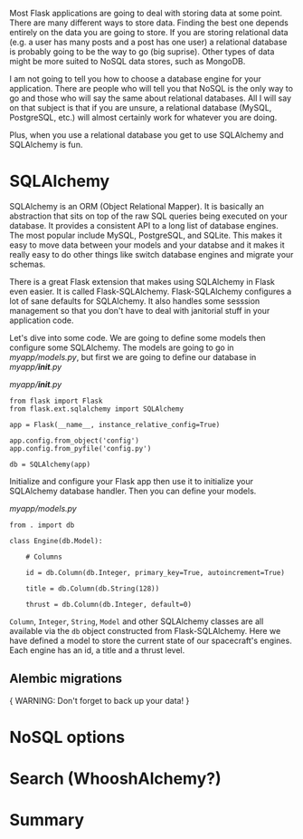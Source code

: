 Most Flask applications are going to deal with storing data at some point. There are many different ways to store data. Finding the best one depends entirely on the data you are going to store. If you are storing relational data (e.g. a user has many posts and a post has one user) a relational database is probably going to be the way to go (big suprise). Other types of data might be more suited to NoSQL data stores, such as MongoDB.

I am not going to tell you how to choose a database engine for your application. There are people who will tell you that NoSQL is the only way to go and those who will say the same about relational databases. All I will say on that subject is that if you are unsure, a relational database (MySQL, PostgreSQL, etc.) will almost certainly work for whatever you are doing.

Plus, when you use a relational database you get to use SQLAlchemy and SQLAlchemy is fun.

# SQLAlchemy

SQLAlchemy is an ORM (Object Relational Mapper). It is basically an abstraction that sits on top of the raw SQL queries being executed on your database. It provides a consistent API to a long list of database engines. The most popular include MySQL, PostgreSQL, and SQLite. This makes it easy to move data between your models and your databse and it makes it really easy to do other things like switch database engines and migrate your schemas.

There is a great Flask extension that makes using SQLAlchemy in Flask even easier. It is called Flask-SQLAlchemy. Flask-SQLAlchemy configures a lot of sane defaults for SQLAlchemy. It also handles some sesssion management so that you don't have to deal with janitorial stuff in your application code.

Let's dive into some code. We are going to define some models then configure some SQLAlchemy. The models are going to go in _myapp/models.py_, but first we are going to define our database in _myapp/__init__.py_

_myapp/__init__.py_
```
from flask import Flask
from flask.ext.sqlalchemy import SQLAlchemy

app = Flask(__name__, instance_relative_config=True)

app.config.from_object('config')
app.config.from_pyfile('config.py')

db = SQLAlchemy(app)
```

Initialize and configure your Flask app then use it to initialize your SQLAlchemy database handler. Then you can define your models.

_myapp/models.py_
```
from . import db 

class Engine(db.Model):

    # Columns

    id = db.Column(db.Integer, primary_key=True, autoincrement=True)

    title = db.Column(db.String(128))

    thrust = db.Column(db.Integer, default=0)
```

`Column`, `Integer`, `String`, `Model` and other SQLAlchemy classes are all available via the `db` object constructed from Flask-SQLAlchemy. Here we have defined a model to store the current state of our spacecraft's engines. Each engine has an id, a title and a thrust level.


## Alembic migrations
{ WARNING: Don't forget to back up your data! }

# NoSQL options
# Search (WhooshAlchemy?)
# Summary